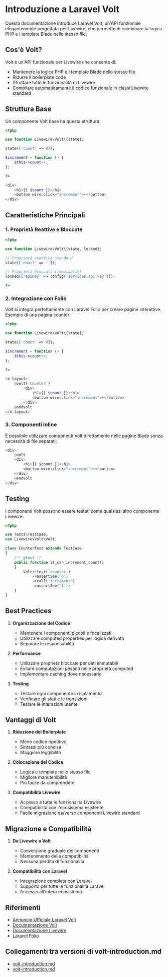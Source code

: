 # Introduzione a Laravel Volt

Questa documentazione introduce Laravel Volt, un'API funzionale elegantemente progettata per Livewire, che permette di combinare la logica PHP e i template Blade nello stesso file.

## Cos'è Volt?

Volt è un'API funzionale per Livewire che consente di:
- Mantenere la logica PHP e i template Blade nello stesso file
- Ridurre il boilerplate code
- Sfruttare tutte le funzionalità di Livewire
- Compilare automaticamente il codice funzionale in classi Livewire standard

## Struttura Base

Un componente Volt base ha questa struttura:

```php
<?php

use function Livewire\Volt\{state};

state(['count' => 0]);

$increment = function () {
    $this->count++;
};

?>

<div>
    <h1>{{ $count }}</h1>
    <button wire:click="increment">+</button>
</div>
```

## Caratteristiche Principali

### 1. Proprietà Reattive e Bloccate

```php
<?php

use function Livewire\Volt\{state, locked};

// Proprietà reattiva standard
state(['email' => '']);

// Proprietà bloccata (immutabile)
locked(['apiKey' => config('services.api.key')]);

?>
```

### 2. Integrazione con Folio

Volt si integra perfettamente con Laravel Folio per creare pagine interattive. Esempio di una pagina counter:

```php
<?php

use function Livewire\Volt\{state};

state(['count' => 0]);

$increment = function () {
    $this->count++;
};

?>

<x-layout>
    @volt('counter')
        <div>
            <h1>{{ $count }}</h1>
            <button wire:click="increment">+</button>
        </div>
    @endvolt
</x-layout>
```

### 3. Componenti Inline

È possibile utilizzare componenti Volt direttamente nelle pagine Blade senza necessità di file separati:

```php
<div>
    @volt
    <div>
        <h1>{{ $count }}</h1>
        <button wire:click="increment">+</button>
    </div>
    @endvolt
</div>
```

## Testing

I componenti Volt possono essere testati come qualsiasi altro componente Livewire:

```php
<?php

use Tests\TestCase;
use Livewire\Volt\Volt;

class CounterTest extends TestCase
{
    /** @test */
    public function it_can_increment_count()
    {
        Volt::test('counter')
            ->assertSee('0')
            ->call('increment')
            ->assertSee('1');
    }
}
```

## Best Practices

1. **Organizzazione del Codice**
   - Mantenere i componenti piccoli e focalizzati
   - Utilizzare computed properties per logica derivata
   - Separare le responsabilità

2. **Performance**
   - Utilizzare proprietà bloccate per dati immutabili
   - Evitare computazioni pesanti nelle proprietà computed
   - Implementare caching dove necessario

3. **Testing**
   - Testare ogni componente in isolamento
   - Verificare gli stati e le transizioni
   - Testare le interazioni utente

## Vantaggi di Volt

1. **Riduzione del Boilerplate**
   - Meno codice ripetitivo
   - Sintassi più concisa
   - Maggiore leggibilità

2. **Colocazione del Codice**
   - Logica e template nello stesso file
   - Migliore manutenibilità
   - Più facile da comprendere

3. **Compatibilità Livewire**
   - Accesso a tutte le funzionalità Livewire
   - Compatibilità con l'ecosistema esistente
   - Facile migrazione da/verso componenti Livewire standard

## Migrazione e Compatibilità

1. **Da Livewire a Volt**
   - Conversione graduale dei componenti
   - Mantenimento della compatibilità
   - Nessuna perdita di funzionalità

2. **Compatibilità con Laravel**
   - Integrazione completa con Laravel
   - Supporto per tutte le funzionalità Laravel
   - Accesso all'intero ecosistema

## Riferimenti

- [Annuncio Ufficiale Laravel Volt](https://blog.laravel.com/introducing-volt-an-elegantly-crafted-functional-api-for-livewire)
- [Documentazione Volt](https://livewire.laravel.com/docs/volt)
- [Documentazione Livewire](https://livewire.laravel.com)
- [Laravel Folio](https://github.com/laravel/folio) 

## Collegamenti tra versioni di volt-introduction.md
* [volt-introduction.md](laravel/Modules/Cms/docs/volt-introduction.md)
* [volt-introduction.md](laravel/Modules/Cms/docs/components/volt-introduction.md)

